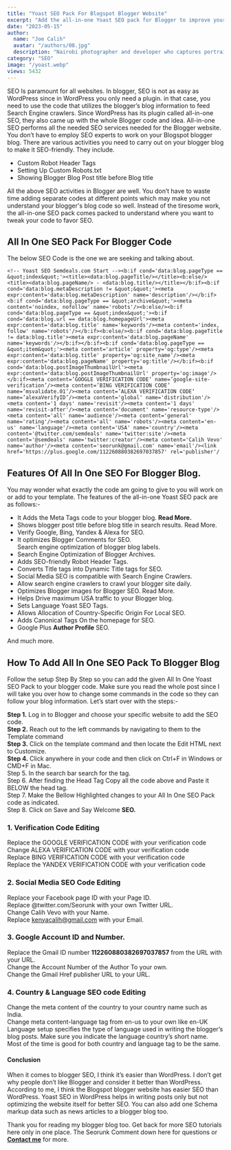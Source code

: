 ```yaml
---
title: "Yoast SEO Pack For Blogspot Blogger Website"
excerpt: "Add the all-in-one Yoast SEO pack for Blogger to improve your website indexing, ranking, and website experience. Add Yoast SEO to Blogger."
date: "2023-05-15"
author:
  name: "Joe Calih"
  avatar: "/authors/08.jpg"
  description: "Nairobi photographer and developer who captures portraiture, landscapes, weddings, and photo studios."
category: "SEO"
image: "/yoast.webp"
views: 5432
---
```



SEO  Is paramount for all websites. In blogger, SEO is not as easy as WordPress since in WordPress you only need a plugin. in that case, you need to use the code that utilizes the blogger’s blog information to feed Search Engine crawlers. Since WordPress has its plugin called all-in-one SEO, they also came up with the whole Blogger code and idea. All-in-one SEO performs all the needed SEO services needed for the Blogger website. You don’t have to employ SEO experts to work on your Blogspot blogger blog. There are various activities you need to carry out on your blogger blog to make it SEO-friendly. They include.

-   Custom Robot Header Tags
-   Setting Up Custom Robots.txt
-   Showing Blogger Blog Post title before Blog title

All the above SEO activities in Blogger are well. You don’t have to waste time adding separate codes at different points which may make you not understand your blogger's blog code so well. Instead of the tiresome work, the all-in-one SEO pack comes packed to understand where you want to tweak your code to favor SEO.

## All In One SEO Pack For Blogger Code

The below SEO Code is the one we are seeking and talking about.

```
<!-- Yoast SEO Semdeals.com Start --><b:if cond='data:blog.pageType == &quot;index&quot;'><title><data:blog.pageTitle/></title><b:else/><title><data:blog.pageName/> - <data:blog.title/></title></b:if><b:if cond='data:blog.metaDescription != &quot;&quot;'><meta expr:content='data:blog.metaDescription' name='description'/></b:if><b:if cond='data:blog.pageType == &quot;archive&quot;'><meta content='noindex, nofollow' name='robots'/><b:else/><b:if cond='data:blog.pageType == &quot;index&quot;'><b:if cond='data:blog.url == data:blog.homepageUrl'><meta expr:content='data:blog.title' name='keywords'/><meta content='index, follow' name='robots'/></b:if><b:else/><b:if cond='data:blog.pageTitle != data:blog.title'><meta expr:content='data:blog.pageName' name='keywords'/></b:if></b:if><b:if cond='data:blog.pageType == &quot;item&quot;'><meta content='article' property='og:type'/><meta expr:content='data:blog.title' property='og:site_name'/><meta expr:content='data:blog.pageName' property='og:title'/></b:if><b:if cond='data:blog.postImageThumbnailUrl'><meta expr:content='data:blog.postImageThumbnailUrl' property='og:image'/></b:if><meta content=’GOOGLE VERIFICATION CODE‘ name=’google-site-verification’/><meta content=’BING VERIFICATION CODE’ name=’msvalidate.01’/><meta content=’ALEXA VERIFICATION CODE‘ name=’alexaVerifyID’/><meta content='global' name='distribution'/><meta content='1 days' name='revisit'/><meta content='1 days' name='revisit-after'/><meta content='document' name='resource-type'/><meta content='all' name='audience'/><meta content='general' name='rating'/><meta content='all' name='robots'/><meta content='en-us' name='language'/><meta content='USA' name='country'/><meta content='@twitter.com/semdeals' name='twitter:site'/><meta content='@semdeals' name='twitter:creator'/><meta content='Calih Vevo' name='author'/><meta content='seorunk@gmail.com' name='email'/><link href='https://plus.google.com/112260880382697037857' rel='publisher'/
```

## Features Of All In One SEO For Blogger Blog.

You may wonder what exactly the code am going to give to you will work on or add to your template. The features of the all-in-one Yoast SEO pack are as follows:-

-   It Adds the Meta Tags code to your blogger blog. **Read More.**
-   Shows blogger post title before blog title in search results. Read More.
-   Verify Google, Bing, Yandex & Alexa for SEO.
-   It optimizes Blogger Comments for SEO.  
    Search engine optimization of blogger blog labels.
-   Search Engine Optimization of Blogger Archives.
-   Adds SEO-friendly Robot Header Tags.
-   Converts Title tags into Dynamic Title tags for SEO.
-   Social Media SEO is compatible with Search Engine Crawlers.
-   Allow search engine crawlers to crawl your blogger site daily.
-   Optimizes Blogger images for Blogger SEO. Read More.
-   Helps Drive maximum USA traffic to your Blogger blog.
-   Sets Language Yoast SEO Tags.
-   Allows Allocation of Country-Specific Origin For Local SEO.
-   Adds Canonical Tags On the homepage for SEO.
-   Google Plus **Author Profile** SEO.

And much more.

## How To Add All In One SEO Pack To Blogger Blog

Follow the setup Step By Step so you can add the given All In One Yoast SEO Pack to your blogger code. Make sure you read the whole post since I will take you over how to change some commands in the code so they can follow your blog information. Let’s start over with the steps:-

**Step 1.** Log in to Blogger and choose your specific website to add the SEO code.  
**Step 2.** Reach out to the left commands by navigating to them to the Template command  
**Step 3.** Click on the template command and then locate the Edit HTML next to Customize.  
**Step 4.** Click anywhere in your code and then click on Ctrl+F in Windows or CMD+F in Mac.  
Step 5. In the search bar search for the <head> tag.  
Step 6. After finding the Head Tag Copy all the code above and Paste it BELOW the head tag.  
Step 7. Make the Bellow Highlighted changes to your All In One SEO Pack code as indicated.  
Step 8. Click on Save and Say Welcome **SEO.**

### 1. Verification Code Editing

Replace the GOOGLE VERIFICATION CODE with your verification code  
Change ALEXA VERIFICATION CODE with your verification code  
Replace BING VERIFICATION CODE with your verification code  
Replace the YANDEX VERIFICATION CODE with your verification code

### 2. Social Media SEO Code Editing

Replace your Facebook page ID with your Page ID.  
Replace @twitter.com/Seorunk with your own Twitter URL.  
Change Calih Vevo with your Name.  
Replace kenyacalih@gmail.com with your Email.

### 3. Google Account ID and Number.

Replace the Gmail ID number **112260880382697037857** from the URL with your URL.  
Change the Account Number of the Author To your own.  
Change the Gmail Href publisher URL to your URL.

### 4. Country & Language SEO code Editing

Change the meta content of the country to your country name such as India.  
Change meta content-language tag from en-us to your own like en-UK  
Language setup specifies the type of language used in writing the blogger’s blog posts. Make sure you indicate the language country’s short name. Most of the time is good for both country and language tag to be the same.

#### Conclusion

When it comes to blogger SEO, I think it’s easier than WordPress. I don’t get why people don’t like Blogger and consider it better than WordPress. According to me, I think the Blogspot blogger website has easier SEO than WordPress. Yoast SEO in WordPress helps in writing posts only but not optimizing the website itself for better SEO. You can also add one Schema markup data such as news articles to a blogger blog too.

Thank you for reading my blogger blog too. Get back for more SEO tutorials here only in one place. The Seorunk Comment down here for questions or [**Contact me**](/contact/) for more.